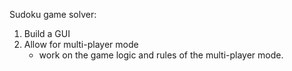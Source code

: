Sudoku game solver:
1. Build a GUI
2. Allow for multi-player mode
    - work on the game logic and rules of the multi-player mode.